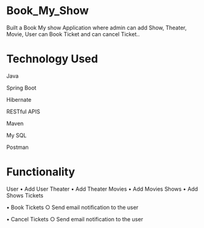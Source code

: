 # Book_My_Show
Built a Book My show Application where admin can add Show, Theater, Movie, User can Book Ticket  and can cancel Ticket..


# Technology Used 

Java

Spring Boot

Hibernate

RESTful APIS

Maven

My SQL

Postman 

# Functionality
User
• Add User
Theater
• Add Theater
Movies
• Add Movies
Shows
• Add Shows
Tickets

• Book Tickets
  ○ Send email notification to the user
  
• Cancel Tickets
  ○ Send email notification to the user
